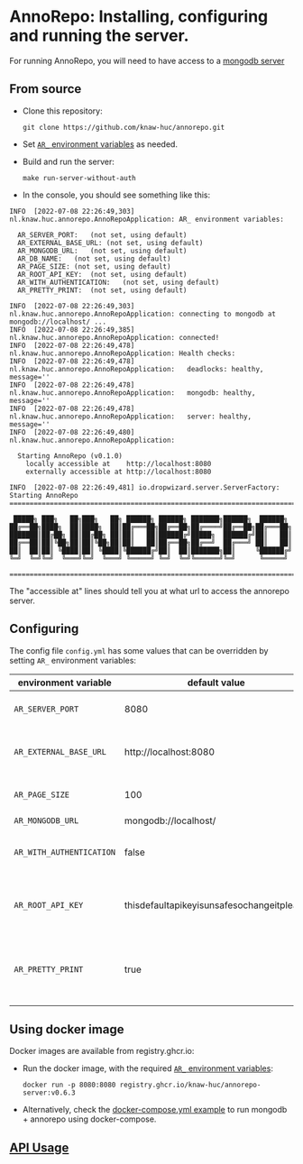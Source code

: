 # AnnoRepo: Installing, configuring and running the server.

For running AnnoRepo, you will need to have access to a [mongodb server](https://www.mongodb.com/docs/manual/)

## From source

- Clone this repository:

  `git clone https://github.com/knaw-huc/annorepo.git`

- Set [`AR_` environment variables](#Configuring) as needed.

- Build and run the server:

  `make run-server-without-auth`

- In the console, you should see something like this:

```
INFO  [2022-07-08 22:26:49,303] nl.knaw.huc.annorepo.AnnoRepoApplication: AR_ environment variables:

  AR_SERVER_PORT:	(not set, using default)
  AR_EXTERNAL_BASE_URL:	(not set, using default)
  AR_MONGODB_URL:	(not set, using default)
  AR_DB_NAME:	(not set, using default)
  AR_PAGE_SIZE:	(not set, using default)
  AR_ROOT_API_KEY:	(not set, using default)
  AR_WITH_AUTHENTICATION:	(not set, using default)
  AR_PRETTY_PRINT:	(not set, using default)

INFO  [2022-07-08 22:26:49,303] nl.knaw.huc.annorepo.AnnoRepoApplication: connecting to mongodb at mongodb://localhost/ ...
INFO  [2022-07-08 22:26:49,385] nl.knaw.huc.annorepo.AnnoRepoApplication: connected!
INFO  [2022-07-08 22:26:49,478] nl.knaw.huc.annorepo.AnnoRepoApplication: Health checks:
INFO  [2022-07-08 22:26:49,478] nl.knaw.huc.annorepo.AnnoRepoApplication:   deadlocks: healthy, message=''
INFO  [2022-07-08 22:26:49,478] nl.knaw.huc.annorepo.AnnoRepoApplication:   mongodb: healthy, message=''
INFO  [2022-07-08 22:26:49,478] nl.knaw.huc.annorepo.AnnoRepoApplication:   server: healthy, message=''
INFO  [2022-07-08 22:26:49,480] nl.knaw.huc.annorepo.AnnoRepoApplication:

  Starting AnnoRepo (v0.1.0)
    locally accessible at    http://localhost:8080
    externally accessible at http://localhost:8080

INFO  [2022-07-08 22:26:49,481] io.dropwizard.server.ServerFactory: Starting AnnoRepo
================================================================================

 █████╗ ███╗   ██╗███╗   ██╗ ██████╗ ██████╗ ███████╗██████╗  ██████╗
██╔══██╗████╗  ██║████╗  ██║██╔═══██╗██╔══██╗██╔════╝██╔══██╗██╔═══██╗
███████║██╔██╗ ██║██╔██╗ ██║██║   ██║██████╔╝█████╗  ██████╔╝██║   ██║
██╔══██║██║╚██╗██║██║╚██╗██║██║   ██║██╔══██╗██╔══╝  ██╔═══╝ ██║   ██║
██║  ██║██║ ╚████║██║ ╚████║╚██████╔╝██║  ██║███████╗██║     ╚██████╔╝
╚═╝  ╚═╝╚═╝  ╚═══╝╚═╝  ╚═══╝ ╚═════╝ ╚═╝  ╚═╝╚══════╝╚═╝      ╚═════╝

================================================================================

```

The "accessible at" lines should tell you at what url to access the annorepo server.

## Configuring

The config file `config.yml` has some values that can be overridden by setting `AR_` environment variables:

| environment variable     | default value                             | purpose                                                                                            |
|--------------------------|-------------------------------------------|----------------------------------------------------------------------------------------------------|
| `AR_SERVER_PORT`         | 8080                                      | The main port for accessing the server locally.                                                    |
| `AR_EXTERNAL_BASE_URL`   | http://localhost:8080                     | The URL at which the server can be accessed externally. (in case of proxying)                      |
| `AR_PAGE_SIZE`           | 100                                       | The number of annotations to show per AnnotationPage.                                              |
| `AR_MONGODB_URL`         | mongodb://localhost/                      | The mongodb URL                                                                                    |
| `AR_WITH_AUTHENTICATION` | false                                     | Whether this server should require authentication for certain endpoints.                           |
| `AR_ROOT_API_KEY`        | thisdefaultapikeyisunsafesochangeitplease | The api-key for the root user. (only used when `AR_WITH_AUTHENTICATION` = true)                    |
| `AR_PRETTY_PRINT`        | true                                      | Whether the json output should be formatted for easier human-readability (true) or compact (false) |

## Using docker image

Docker images are available from registry.ghcr.io:

- Run the docker image, with the required [`AR_` environment variables](#Configuring):

  `docker run -p 8080:8080 registry.ghcr.io/knaw-huc/annorepo-server:v0.6.3`

- Alternatively, check the [docker-compose.yml example](../k8s/local/docker-compose.yml) to run mongodb + annorepo using
  docker-compose.

## [API Usage](api-usage.md)
